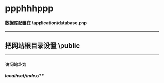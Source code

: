 # ppphhhppp
#### 数据库配置在 \application\database.php 
------------------------------------------
## 把网站根目录设置 \public 
------------------------------------------
#### 访问地址为
##### localhsot/index/**
